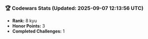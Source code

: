 ### 🏆 Codewars Stats (Updated: 2025-09-07 12:13:56 UTC)

- **Rank:** 8 kyu
- **Honor Points:** 3
- **Completed Challenges:** 1
